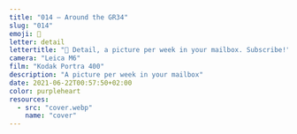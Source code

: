 ```yaml
---
title: "014 — Around the GR34"
slug: "014"
emoji: 👀
letter: detail
lettertitle: "👀 Detail, a picture per week in your mailbox. Subscribe!"
camera: "Leica M6"
film: "Kodak Portra 400"
description: "A picture per week in your mailbox"
date: 2021-06-22T00:57:50+02:00
color: purpleheart
resources:
  - src: "cover.webp"
    name: "cover"
---
```

